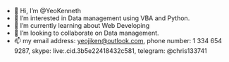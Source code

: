 - 👋 Hi, I’m @YeoKenneth
- 👀 I’m interested in Data management using VBA and Python.
- 🌱 I’m currently learning about Web Developing
- 💞️ I’m looking to collaborate on Data management.
- 📫 my email address: yeojiken@outlook.com, phone number: 1 334 654 9287, skype: live:.cid.3b5e22418432c581, telegram: @chris133741

<!---
YeoKenneth/YeoKenneth is a ✨ special ✨ repository because its `README.md` (this file) appears on your GitHub profile.
You can click the Preview link to take a look at your changes.
--->
